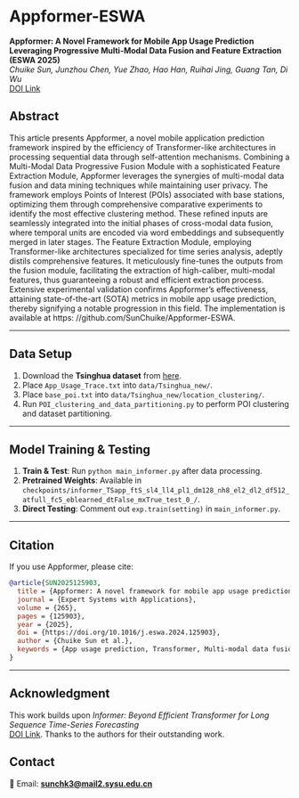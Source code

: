# Appformer-ESWA

**Appformer: A Novel Framework for Mobile App Usage Prediction Leveraging Progressive Multi-Modal Data Fusion and Feature Extraction (ESWA 2025)**  
*Chuike Sun, Junzhou Chen, Yue Zhao, Hao Han, Ruihai Jing, Guang Tan, Di Wu*  
[DOI Link](https://doi.org/10.1016/j.eswa.2024.125903)  

## **Abstract**  
This article presents Appformer, a novel mobile application prediction framework inspired by the efficiency
of Transformer-like architectures in processing sequential data through self-attention mechanisms. Combining
a Multi-Modal Data Progressive Fusion Module with a sophisticated Feature Extraction Module, Appformer
leverages the synergies of multi-modal data fusion and data mining techniques while maintaining user privacy.
The framework employs Points of Interest (POIs) associated with base stations, optimizing them through
comprehensive comparative experiments to identify the most effective clustering method. These refined inputs
are seamlessly integrated into the initial phases of cross-modal data fusion, where temporal units are encoded
via word embeddings and subsequently merged in later stages. The Feature Extraction Module, employing
Transformer-like architectures specialized for time series analysis, adeptly distils comprehensive features.
It meticulously fine-tunes the outputs from the fusion module, facilitating the extraction of high-caliber,
multi-modal features, thus guaranteeing a robust and efficient extraction process. Extensive experimental
validation confirms Appformer’s effectiveness, attaining state-of-the-art (SOTA) metrics in mobile app usage
prediction, thereby signifying a notable progression in this field. The implementation is available at https:
//github.com/SunChuike/Appformer-ESWA.

---

## **Data Setup**  
1. Download the **Tsinghua dataset** from [here](https://fi.ee.tsinghua.edu.cn/appusage/).  
2. Place `App_Usage_Trace.txt` into `data/Tsinghua_new/`.  
3. Place `base_poi.txt` into `data/Tsinghua_new/location_clustering/`.  
4. Run `POI_clustering_and_data_partitioning.py` to perform POI clustering and dataset partitioning.  

---

## **Model Training & Testing**  
1. **Train & Test**: Run `python main_informer.py` after data processing.  
2. **Pretrained Weights**: Available in `checkpoints/informer_TSapp_ftS_sl4_ll4_pl1_dm128_nh8_el2_dl2_df512_atfull_fc5_eblearned_dtFalse_mxTrue_test_0_/`.  
3. **Direct Testing**: Comment out `exp.train(setting)` in `main_informer.py`.  

---

## **Citation**  
If you use Appformer, please cite:  

```bibtex
@article{SUN2025125903,
  title = {Appformer: A novel framework for mobile app usage prediction leveraging progressive multi-modal data fusion and feature extraction},
  journal = {Expert Systems with Applications},
  volume = {265},
  pages = {125903},
  year = {2025},
  doi = {https://doi.org/10.1016/j.eswa.2024.125903},
  author = {Chuike Sun et al.},
  keywords = {App usage prediction, Transformer, Multi-modal data fusion, Feature extraction, Data mining}
}
```

---

## **Acknowledgment**  
This work builds upon *Informer: Beyond Efficient Transformer for Long Sequence Time-Series Forecasting*  
[DOI Link](https://doi.org/10.1609/aaai.v35i12.17325). Thanks to the authors for their outstanding work.  

## **Contact**  
📧 Email: **sunchk3@mail2.sysu.edu.cn**  



